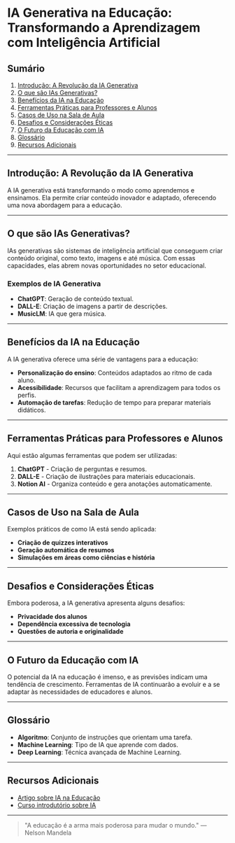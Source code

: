 # IA Generativa na Educação: Transformando a Aprendizagem com Inteligência Artificial

## Sumário
1. [Introdução: A Revolução da IA Generativa](#introdução-a-revolução-da-ia-generativa)
2. [O que são IAs Generativas?](#o-que-são-ias-generativas)
3. [Benefícios da IA na Educação](#benefícios-da-ia-na-educação)
4. [Ferramentas Práticas para Professores e Alunos](#ferramentas-práticas-para-professores-e-alunos)
5. [Casos de Uso na Sala de Aula](#casos-de-uso-na-sala-de-aula)
6. [Desafios e Considerações Éticas](#desafios-e-considerações-éticas)
7. [O Futuro da Educação com IA](#o-futuro-da-educação-com-ia)
8. [Glossário](#glossário)
9. [Recursos Adicionais](#recursos-adicionais)

---

## Introdução: A Revolução da IA Generativa
A IA generativa está transformando o modo como aprendemos e ensinamos. Ela permite criar conteúdo inovador e adaptado, oferecendo uma nova abordagem para a educação.

---

## O que são IAs Generativas?
IAs generativas são sistemas de inteligência artificial que conseguem criar conteúdo original, como texto, imagens e até música. Com essas capacidades, elas abrem novas oportunidades no setor educacional.

### Exemplos de IA Generativa
- **ChatGPT**: Geração de conteúdo textual.
- **DALL-E**: Criação de imagens a partir de descrições.
- **MusicLM**: IA que gera música.

---

## Benefícios da IA na Educação
A IA generativa oferece uma série de vantagens para a educação:

- **Personalização do ensino**: Conteúdos adaptados ao ritmo de cada aluno.
- **Acessibilidade**: Recursos que facilitam a aprendizagem para todos os perfis.
- **Automação de tarefas**: Redução de tempo para preparar materiais didáticos.

---

## Ferramentas Práticas para Professores e Alunos
Aqui estão algumas ferramentas que podem ser utilizadas:

1. **ChatGPT** - Criação de perguntas e resumos.
2. **DALL-E** - Criação de ilustrações para materiais educacionais.
3. **Notion AI** - Organiza conteúdo e gera anotações automaticamente.

---

## Casos de Uso na Sala de Aula
Exemplos práticos de como IA está sendo aplicada:

- **Criação de quizzes interativos**
- **Geração automática de resumos**
- **Simulações em áreas como ciências e história**

---

## Desafios e Considerações Éticas
Embora poderosa, a IA generativa apresenta alguns desafios:

- **Privacidade dos alunos**
- **Dependência excessiva de tecnologia**
- **Questões de autoria e originalidade**

---

## O Futuro da Educação com IA
O potencial da IA na educação é imenso, e as previsões indicam uma tendência de crescimento. Ferramentas de IA continuarão a evoluir e a se adaptar às necessidades de educadores e alunos.

---

## Glossário
- **Algoritmo**: Conjunto de instruções que orientam uma tarefa.
- **Machine Learning**: Tipo de IA que aprende com dados.
- **Deep Learning**: Técnica avançada de Machine Learning.

---

## Recursos Adicionais
- [Artigo sobre IA na Educação](https://www.bosch.com.br/noticias-e-historias/aiot/inteligencia-artificial-os-impactos-da-tecnologia-que-ja-esta-mudando-o-mundo/?utm_source=sem&utm_medium=click&utm_campaign=Digitaliza%C3%A7%C3%A3o&utm_content=Intelig%C3%AAncia+artificial&gad_source=1&gclid=Cj0KCQiAire5BhCNARIsAM53K1iCd-fnioLOcRQ1IN3O1gcjAjHnmihuPSwqUp-ohYpoTzyDZp7l05gaAtmwEALw_wcB)
- [Curso introdutório sobre IA](https://www.dio.me/bootcamp/microsoft-ai-102?utm_source=pmax&utm_medium=cpc&utm_campaign=microsoft-ai-102&gad_source=1&gclid=Cj0KCQiAire5BhCNARIsAM53K1hQc3-fJ7NGVN770b-B_vFoIPX7CJ1ZvUx35Ab__omrqDcXcjJTEvwaAuixEALw_wcB)

---

> "A educação é a arma mais poderosa para mudar o mundo." — Nelson Mandela
